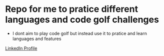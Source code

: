 # Repo for me to pratice different languages and code golf challenges
- I dont aim to play code golf but instead use it to pratice and learn languages and features

[LinkedIn Profile](https://www.linkedin.com/in/george-kaslik-ab678a320/?originalSubdomain=uk)
